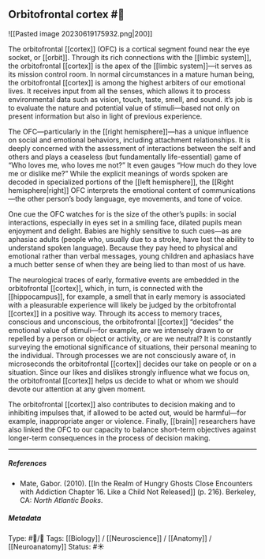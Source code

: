 ## Orbitofrontal cortex  #🧠 

![[Pasted image 20230619175932.png|200]]

The orbitofrontal [[cortex]] (OFC) is a cortical segment found near the eye socket, or [[orbit]]. Through its rich connections with the [[limbic system]], the orbitofrontal [[cortex]] is the apex of the [[limbic system]]—it serves as its mission control room. In normal circumstances in a mature human being, the orbitofrontal [[cortex]] is among the highest arbiters of our emotional lives. It receives input from all the senses, which allows it to process environmental data such as vision, touch, taste, smell, and sound. it’s job is to evaluate the nature and potential value of stimuli—based not only on present information but also in light of previous experience. 

The OFC—particularly in the [[right hemisphere]]—has a unique influence on social and emotional behaviors, including attachment relationships. It is deeply concerned with the assessment of interactions between the self and others and plays a ceaseless (but fundamentally life-essential) game of “Who loves me, who loves me not?” It even gauges “How much do they love me or dislike me?” While the explicit meanings of words spoken are decoded in specialized portions of the [[left hemisphere]], the [[Right hemisphere|right]] OFC interprets the emotional content of communications—the other person’s body language, eye movements, and tone of voice. 

One cue the OFC watches for is the size of the other’s pupils: in social interactions, especially in eyes set in a smiling face, dilated pupils mean enjoyment and delight. Babies are highly sensitive to such cues—as are aphasiac adults (people who, usually due to a stroke, have lost the ability to understand spoken language). Because they pay heed to physical and emotional rather than verbal messages, young children and aphasiacs have a much better sense of when they are being lied to than most of us have.

The neurological traces of early, formative events are embedded in the orbitofrontal [[cortex]], which, in turn, is connected with the [[hippocampus]], for example, a smell that in early memory is associated with a pleasurable experience will likely be judged by the orbitofrontal [[cortex]] in a positive way. Through its access to memory traces, conscious and unconscious, the orbitofrontal [[cortex]] “decides” the emotional value of stimuli—for example, are we intensely drawn to or repelled by a person or object or activity, or are we neutral? It is constantly surveying the emotional significance of situations, their personal meaning to the individual. Through processes we are not consciously aware of, in microseconds the orbitofrontal [[cortex]] decides our take on people or on a situation. Since our likes and dislikes strongly influence what we focus on, the orbitofrontal [[cortex]] helps us decide to what or whom we should devote our attention at any given moment. 

The orbitofrontal [[cortex]] also contributes to decision making and to inhibiting impulses that, if allowed to be acted out, would be harmful—for example, inappropriate anger or violence. Finally, [[brain]] researchers have also linked the OFC to our capacity to balance short-term objectives against longer-term consequences in the process of decision making. 

___

##### References

- Mate, Gabor. (2010). [[In the Realm of Hungry Ghosts Close Encounters with Addiction Chapter 16. Like a Child Not Released]] (p. 216). Berkeley, CA: _North Atlantic Books_.

##### Metadata

Type: #🔵/🔵 
Tags: [[Biology]] / [[Neuroscience]] / [[Anatomy]] / [[Neuroanatomy]] 
Status: #☀️ 